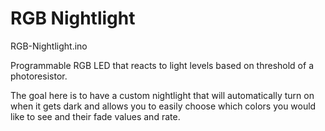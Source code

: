 RGB Nightlight
==============

RGB-Nightlight.ino

Programmable RGB LED that reacts to light levels based on threshold of a photoresistor.

The goal here is to have a custom nightlight that will automatically turn on when it gets dark
and allows you to easily choose which colors you would like to see and their fade values and rate. 
